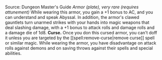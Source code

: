 Source: Dungeon Master's Guide
*Armor (plate), very rare (requires attunement)*
While wearing this armor, you gain a +1 bonus to AC, and you can understand and speak Abyssal. In addition, the armor's clawed gauntlets turn unarmed strikes with your hands into magic weapons that deal slashing damage, with a +1 bonus to attack rolls and damage rolls and a damage die of 1d8.
**Curse.** Once you don this cursed armor, you can't doff it unless you are targeted by the [[spell:remove-curse|remove curse]] spell or similar magic. While wearing the armor, you have disadvantage on attack rolls against demons and on saving throws against their spells and special abilities.
